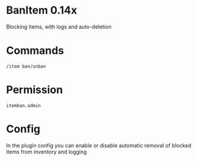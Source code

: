 # BanItem 0.14x
Blocking items, with logs and auto-deletion

# Commands

```
/item ban/unban
```

# Permission

```
itemban.admin
```

# Config

In the plugin config you can enable or disable automatic removal of blocked items from inventory and logging
